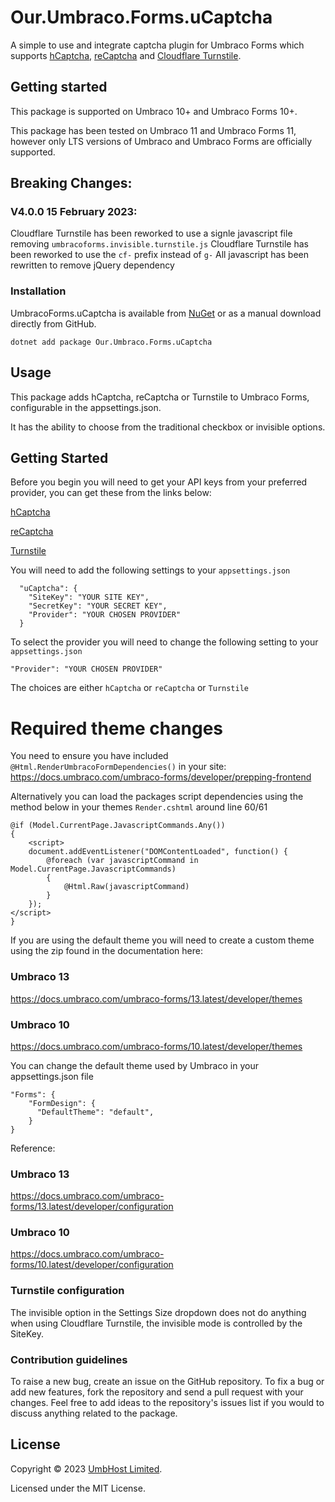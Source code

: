 # Our.Umbraco.Forms.uCaptcha

A simple to use and integrate captcha plugin for Umbraco Forms which supports [hCaptcha](https://www.hcaptcha.com/), [reCaptcha](https://developers.google.com/recaptcha/) and [Cloudflare Turnstile](https://www.cloudflare.com/products/turnstile/).

## Getting started

This package is supported on Umbraco 10+ and Umbraco Forms 10+.

This package has been tested on Umbraco 11 and Umbraco Forms 11, however only LTS versions of Umbraco and Umbraco Forms are officially supported.

## Breaking Changes:

### V4.0.0 15 February 2023:

Cloudflare Turnstile has been reworked to use a signle javascript file removing `umbracoforms.invisible.turnstile.js`
Cloudflare Turnstile has been reworked to use the `cf-` prefix instead of `g-`
All javascript has been rewritten to remove jQuery dependency

### Installation

UmbracoForms.uCaptcha is available from [NuGet](https://www.nuget.org/packages/Our.Umbraco.Forms.uCaptcha) or as a manual download directly from GitHub.

    dotnet add package Our.Umbraco.Forms.uCaptcha

## Usage

This package adds hCaptcha, reCaptcha or Turnstile to Umbraco Forms, configurable in the appsettings.json.

It has the ability to choose from the traditional checkbox or invisible options.


## Getting Started

Before you begin you will need to get your API keys from your preferred provider, you can get these from the links below:

[hCaptcha](https://hCaptcha.com/?r=0d16470cad8d)

[reCaptcha](https://www.google.com/recaptcha/about/)

[Turnstile](https://developers.cloudflare.com/turnstile/)

You will need to add the following settings to your `appsettings.json`

      "uCaptcha": {
        "SiteKey": "YOUR SITE KEY",
        "SecretKey": "YOUR SECRET KEY",
        "Provider": "YOUR CHOSEN PROVIDER"
      }

To select the provider you will need to change the following setting to your `appsettings.json`
    
    "Provider": "YOUR CHOSEN PROVIDER"

The choices are either `hCaptcha` or `reCaptcha` or `Turnstile`

# Required theme changes

You need to ensure you have included `@Html.RenderUmbracoFormDependencies()` in your site:
https://docs.umbraco.com/umbraco-forms/developer/prepping-frontend

Alternatively you can load the packages script dependencies using the method below in your themes `Render.cshtml` around line 60/61

```        
@if (Model.CurrentPage.JavascriptCommands.Any())
{
    <script>
    document.addEventListener("DOMContentLoaded", function() {
        @foreach (var javascriptCommand in Model.CurrentPage.JavascriptCommands)
        {
            @Html.Raw(javascriptCommand)
        }
    });
</script>
}
```

If you are using the default theme you will need to create a custom theme using the zip found in the documentation here:

### Umbraco 13
https://docs.umbraco.com/umbraco-forms/13.latest/developer/themes

### Umbraco 10
https://docs.umbraco.com/umbraco-forms/10.latest/developer/themes

You can change the default theme used by Umbraco in your appsettings.json file
```
"Forms": {
    "FormDesign": {
      "DefaultTheme": "default",
    }
}
```
Reference:

### Umbraco 13
https://docs.umbraco.com/umbraco-forms/13.latest/developer/configuration

### Umbraco 10
https://docs.umbraco.com/umbraco-forms/10.latest/developer/configuration

### Turnstile configuration

The invisible option in the Settings Size dropdown does not do anything when using Cloudflare Turnstile, the invisible mode is controlled by the SiteKey.

### Contribution guidelines

To raise a new bug, create an issue on the GitHub repository. To fix a bug or add new features, fork the repository and send a pull request with your changes. Feel free to add ideas to the repository's issues list if you would to discuss anything related to the package.

## License

Copyright &copy; 2023 [UmbHost Limited](https://umbhost.net/).

Licensed under the MIT License.

